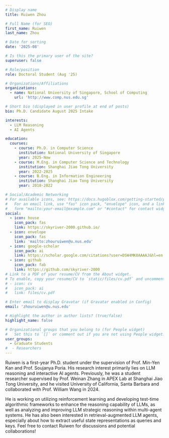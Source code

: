 ```yaml
---
# Display name
title: Ruiwen Zhou

# Full Name (for SEO)
first_name: Ruiwen
last_name: Zhou

# Date for sorting
date: '2025-08'

# Is this the primary user of the site?
superuser: false

# Role/position
role: Doctoral Student (Aug '25)

# Organizations/Affiliations
organizations:
  - name: National University of Singapore, School of Computing
    url: 'http://www.comp.nus.edu.sg'

# Short bio (displayed in user profile at end of posts)
bio: Ph.D. Candidate August 2025 Intake

interests:
  - LLM Reasoning
  - AI Agents

education:
  courses:
    - course: Ph.D. in Computer Science
      institution: National University of Singapore
      year: 2025-Now
    - course: M.Eng. in Computer Science and Technology
      institution: Shanghai Jiao Tong University
      year: 2022-2025
    - course: B.Eng. in Information Engineering
      institution: Shanghai Jiao Tong University
      year: 2018-2022

# Social/Academic Networking
# For available icons, see: https://docs.hugoblox.com/getting-started/page-builder/#icons
#   For an email link, use "fas" icon pack, "envelope" icon, and a link in the
#   form "mailto:your-email@example.com" or "#contact" for contact widget.
social:
  - icon: house
    icon_pack: fas
    link: https://skyriver-2000.github.io/
  - icon: envelope
    icon_pack: fas
    link: 'mailto:zhouruiwen@u.nus.edu'
  - icon: google-scholar
    icon_pack: ai
    link: https://scholar.google.com/citations?user=DSW4MK8AAAAJ&hl=en
  - icon: github
    icon_pack: fab
    link: https://github.com/skyriver-2000
# Link to a PDF of your resume/CV from the About widget.
# To enable, copy your resume/CV to `static/files/cv.pdf` and uncomment the lines below.
# - icon: cv
#   icon_pack: ai
#   link: files/cv.pdf

# Enter email to display Gravatar (if Gravatar enabled in Config)
email: 'zhouruiwen@u.nus.edu'

# Highlight the author in author lists? (true/false)
highlight_name: false

# Organizational groups that you belong to (for People widget)
#   Set this to `[]` or comment out if you are not using People widget.
user_groups:
  - Graduate Students
#  - Researchers
---
```


Ruiwen is a first-year Ph.D. student under the supervision of Prof. Min-Yen Kan and Prof. Soujanya Poria.  His research interest primarily lies on LLM reasoning and interactive AI agents. Previously, he was a student researcher supervised by Prof. Weinan Zhang in APEX Lab at Shanghai Jiao Tong University, and he visited University of California, Santa Barbara and collaborated with Prof. William Wang in 2024.

He is working on utilizing reinforcement learning and developing test-time algorithmic frameworks to enhance the reasoning capability of LLMs, as well as analyzing and improving LLM strategic reasoning within multi-agent systems. He has also been interested in retrieval-augmented LLM agents, especially about how to extract useful state representations as queries and keys. Feel free to contact Ruiwen for discussions and potential collaborations!
